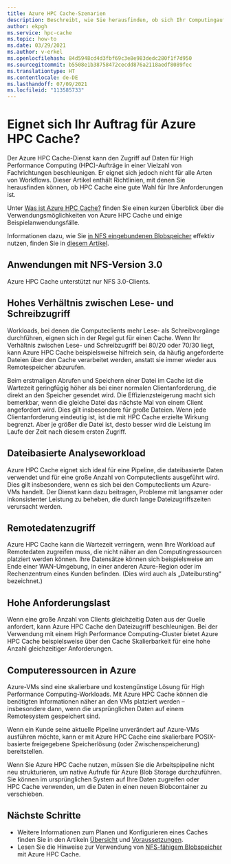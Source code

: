 ```yaml
---
title: Azure HPC Cache-Szenarien
description: Beschreibt, wie Sie herausfinden, ob sich Ihr Computingauftrag für Azure HPC Cache eignet.
author: ekpgh
ms.service: hpc-cache
ms.topic: how-to
ms.date: 03/29/2021
ms.author: v-erkel
ms.openlocfilehash: 84d5948cd4d3fbf69c3e8e983dedc280f1f7d950
ms.sourcegitcommit: b5508e1b38758472cecdd876a2118aedf8089fec
ms.translationtype: HT
ms.contentlocale: de-DE
ms.lasthandoff: 07/09/2021
ms.locfileid: "113585733"
---
```

# <a name="is-your-job-a-good-fit-for-azure-hpc-cache"></a>Eignet sich Ihr Auftrag für Azure HPC Cache?

Der Azure HPC Cache-Dienst kann den Zugriff auf Daten für High Performance Computing (HPC)-Aufträge in einer Vielzahl von Fachrichtungen beschleunigen. Er eignet sich jedoch nicht für alle Arten von Workflows. Dieser Artikel enthält Richtlinien, mit denen Sie herausfinden können, ob HPC Cache eine gute Wahl für Ihre Anforderungen ist.

Unter [Was ist Azure HPC Cache?](hpc-cache-overview.md) finden Sie einen kurzen Überblick über die Verwendungsmöglichkeiten von Azure HPC Cache und einige Beispielanwendungsfälle.

Informationen dazu, wie Sie [in NFS eingebundenen Blobspeicher](../storage/blobs/network-file-system-protocol-support.md) effektiv nutzen, finden Sie in [diesem Artikel](nfs-blob-considerations.md).

## <a name="nfs-version-30-applications"></a>Anwendungen mit NFS-Version 3.0

Azure HPC Cache unterstützt nur NFS 3.0-Clients.

## <a name="high-read-to-write-ratio"></a>Hohes Verhältnis zwischen Lese- und Schreibzugriff

Workloads, bei denen die Computeclients mehr Lese- als Schreibvorgänge durchführen, eignen sich in der Regel gut für einen Cache. Wenn Ihr Verhältnis zwischen Lese- und Schreibzugriff bei 80/20 oder 70/30 liegt, kann Azure HPC Cache beispielsweise hilfreich sein, da häufig angeforderte Dateien über den Cache verarbeitet werden, anstatt sie immer wieder aus Remotespeicher abzurufen.

Beim erstmaligen Abrufen und Speichern einer Datei im Cache ist die Wartezeit geringfügig höher als bei einer normalen Clientanforderung, die direkt an den Speicher gesendet wird. Die Effizienzsteigerung macht sich bemerkbar, wenn die gleiche Datei das nächste Mal von einem Client angefordert wird. Dies gilt insbesondere für große Dateien. Wenn jede Clientanforderung eindeutig ist, ist die mit HPC Cache erzielte Wirkung begrenzt. Aber je größer die Datei ist, desto besser wird die Leistung im Laufe der Zeit nach diesem ersten Zugriff.

## <a name="file-based-analytic-workload"></a>Dateibasierte Analyseworkload

Azure HPC Cache eignet sich ideal für eine Pipeline, die dateibasierte Daten verwendet und für eine große Anzahl von Computeclients ausgeführt wird. Dies gilt insbesondere, wenn es sich bei den Computeclients um Azure-VMs handelt. Der Dienst kann dazu beitragen, Probleme mit langsamer oder inkonsistenter Leistung zu beheben, die durch lange Dateizugriffszeiten verursacht werden.

## <a name="remote-data-access"></a>Remotedatenzugriff

Azure HPC Cache kann die Wartezeit verringern, wenn Ihre Workload auf Remotedaten zugreifen muss, die nicht näher an den Computingressourcen platziert werden können. Ihre Datensätze können sich beispielsweise am Ende einer WAN-Umgebung, in einer anderen Azure-Region oder im Rechenzentrum eines Kunden befinden. (Dies wird auch als „Dateibursting“ bezeichnet.)

## <a name="heavy-request-load"></a>Hohe Anforderungslast

Wenn eine große Anzahl von Clients gleichzeitig Daten aus der Quelle anfordert, kann Azure HPC Cache den Dateizugriff beschleunigen. Bei der Verwendung mit einem High Performance Computing-Cluster bietet Azure HPC Cache beispielsweise über den Cache Skalierbarkeit für eine hohe Anzahl gleichzeitiger Anforderungen.

## <a name="compute-resources-are-located-in-azure"></a>Computeressourcen in Azure

Azure-VMs sind eine skalierbare und kostengünstige Lösung für High Performance Computing-Workloads. Mit Azure HPC Cache können die benötigten Informationen näher an den VMs platziert werden – insbesondere dann, wenn die ursprünglichen Daten auf einem Remotesystem gespeichert sind.

Wenn ein Kunde seine aktuelle Pipeline unverändert auf Azure-VMs ausführen möchte, kann er mit Azure HPC Cache eine skalierbare POSIX-basierte freigegebene Speicherlösung (oder Zwischenspeicherung) bereitstellen.

Wenn Sie Azure HPC Cache nutzen, müssen Sie die Arbeitspipeline nicht neu strukturieren, um native Aufrufe für Azure Blob Storage durchzuführen. Sie können im ursprünglichen System auf Ihre Daten zugreifen oder HPC Cache verwenden, um die Daten in einen neuen Blobcontainer zu verschieben.

## <a name="next-steps"></a>Nächste Schritte

* Weitere Informationen zum Planen und Konfigurieren eines Caches finden Sie in den Artikeln [Übersicht](hpc-cache-overview.md) und [Voraussetzungen](hpc-cache-prerequisites.md).
* Lesen Sie die Hinweise zur Verwendung von [NFS-fähigem Blobspeicher](nfs-blob-considerations.md) mit Azure HPC Cache.
